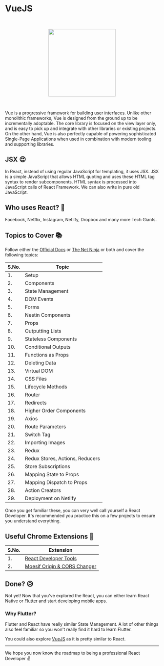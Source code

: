 # VueJS
<br>
<p align="center"><img src="https://i.ibb.co/F516xy1/1-Kd7mrwqmrzy-Audv8t-S-Od-Q.png" height="220"></p>
<br>

Vue is a progressive framework for building user interfaces. Unlike other monolithic frameworks, Vue is designed from the ground up to be incrementally adoptable. The core library is focused on the view layer only, and is easy to pick up and integrate with other libraries or existing projects. On the other hand, Vue is also perfectly capable of powering sophisticated Single-Page Applications when used in combination with modern tooling and supporting libraries.

## JSX :heart_eyes:

In React, instead of using regular JavaScript for templating, it uses JSX. JSX is a simple JavaScript that allows HTML quoting and uses these HTML tag syntax to render subcomponents. HTML syntax is processed into JavaScript calls of React Framework. We can also write in pure old JavaScript.

## Who uses React? :raising_hand:
Facebook, Netflix, Instagram, Netlify, Dropbox and many more Tech Giants.

## Topics to Cover :books:

Follow either the [Official Docs](https://reactjs.org/docs/getting-started.html) or [The Net Ninja](https://www.youtube.com/playlist?list=PL4cUxeGkcC9ij8CfkAY2RAGb-tmkNwQHG) or both and cover the following topics:

|S.No.|Topic|
|----|-----|
|1.|Setup|
|2.|Components|
|3.|State Management|
|4.|DOM Events|
|5.|Forms|
|6.|Nestin Components|
|7.|Props|
|8.|Outputting Lists|
|9.|Stateless Components|
|10.|Conditional Outputs|
|11.|Functions as Props|
|12.|Deleting Data|
|13.|Virtual DOM|
|14.|CSS Files|
|15.|Lifecycle Methods|
|16.|Router|
|17.|Redirects|
|18.|Higher Order Components|
|19.|Axios|
|20.|Route Parameters|
|21.|Switch Tag|
|22.|Importing Images|
|23.|Redux|
|24.|Redux Stores, Actions, Reducers|
|25.|Store Subscriptions|
|26.|Mapping State to Props|
|27.|Mapping Dispatch to Props|
|28.|Action Creators|
|29.|Deployment on Netlify|

Once you get familiar these, you can very well call yourself a React Developer. It's recommended you practice this on a few projects to ensure you understand everything.

## Useful Chrome Extensions :muscle:
|S.No.|Extension|
|----|-----|
|1.|[React Developer Tools](https://chrome.google.com/webstore/detail/react-developer-tools/fmkadmapgofadopljbjfkapdkoienihi)|
|2.|[Moesif Origin & CORS Changer](https://chrome.google.com/webstore/detail/moesif-orign-cors-changer/digfbfaphojjndkpccljibejjbppifbc)


## Done? :disappointed_relieved:
Not yet! Now that you've explored the React, you can either learn React Native or [Flutter](./FLUTTER.md) and start developing mobile apps. 

### Why Flutter?
Flutter and React have really similar State Management. A lot of other things also feel familiar so you won't really find it hard to learn Flutter.

You could also explore [VueJS](./VUEJS.md) as it is pretty similar to React.

<hr>

We hope you now know the roadmap to being a professional React Developer :v: